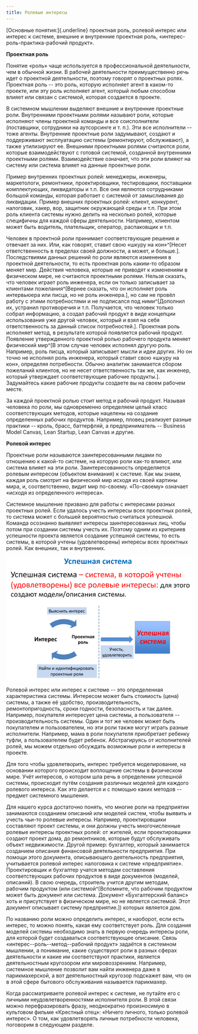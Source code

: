 ```yaml
---
title: Ролевые интересы
---
```


[Основные понятия:]{.underline} проектная роль, ролевой интерес или
интерес к системе, внешние и внутренние проектная роль,
«интерес-роль-практика-рабочий продукт».

**Проектная роль**

Понятие «роль» чаще используется в профессиональной деятельности, чем в
обычной жизни. В рабочей деятельности преимущественно речь идет о
проектной деятельности, поэтому говорят о проектных ролях. Проектная
роль -- это роль, которую исполняет агент в каком-то проекте, или эту
роль исполняет агент, который любым способом влияет или связан с
системой, которая создается в проекте.

В системном мышлении выделяют внешние и внутренние проектные роли.
Внутренними проектными ролями называют роли, которые исполняют члены
проектной команды и все соисполнители (поставщики, сотрудники на
аутсорсинге и т. п.). Эти все исполнители -- тоже агенты. Внутренние
проектные роли задумывают, создают и поддерживают эксплуатацию системы
(ремонтируют, обслуживают), а также утилизируют ее. Внешними проектными
ролями считаются роли, которые взаимодействуют с готовой системой,
созданной внутренними проектными ролями. Взаимодействие означает, что
эти роли влияют на систему или система влияет на данные проектные роли.

Пример внутренних проектных ролей: менеджеры, инженеры, маркетологи,
ремонтники, проектировщики, тестировщики, поставщики комплектующих,
ликвидаторы и т.п. Все они являются сотрудниками большой команды,
которая работает с системой от замысливания до ликвидации. Пример
внешних проектных ролей: клиент, конкурент, налоговик, хакер, вор,
защитник окружающей среды и т.п. При этом роль клиента системы нужно
делить на несколько ролей, которые специфичны для каждой сферы
деятельности. Например, клиентом может быть водитель, плательщик,
оператор, распаковщик и т.п.

Человек в проектной роли принимает соответствующие решения и отвечает за
них. Или, как говорят, ставит свою «шкуру на кон»^[Несет
ответственность в пределах своей должности, а может, и
больше.]. Последствиями данных решений по роли являются
изменения в проектной деятельности, то есть проектная роль каким-то
образом меняет мир. Действия человека, которые не приводят к изменениям
в физическом мире, не считаются проектными ролями. Нельзя сказать, что
человек играет роль инженера, если он только записывает за клиентами
пожелания^[Вернее сказать, что он исполняет роль
интервьюера или писца, но не роль инженера.], но сам не
провёл работу с этими потребностями и не подписался под
ними^[Дополнил их, устранил противоречия и т.п.
Получается, что человек только собрал информацию, а создал рабочий
продукт в виде концепции использования уже другой человек, который и
взял на себя ответственность за данный список
потребностей.]. Проектная роль исполняет метод, в
результате которой появляется рабочий продукт. Появление утвержденного
проектной ролью рабочего продукта меняет физический
мир^[В этом случае человек исполнял другую роль.
Например, роль писца, который записывает мысли и идеи других. Но он
точно не исполнял роль инженера, который ставит свою «шкуру на кон»,
определяя потребности. Обычно аналитик занимается сбором пожеланий
клиентов, но не несет ответственность так же, как инженер, который
утверждает соответствующие рабочие продукты.].
Задумайтесь какие рабочие продукты создаете вы на своем рабочем месте.

За каждой проектной ролью стоит метод и рабочий продукт. Называя
человека по роли, мы одновременно определяем целый класс соответствующих
методов, которые нацелены на создание определенных рабочих продуктов.
Например, пловец реализует разные практики -- кроль, брасс, баттерфляй,
а предприниматель -- Business Model Canvas, Lean Startup, Lean Canvas и
другие.

**Ролевой интерес**

Проектные роли называются заинтересованными лицами по отношению к
какой-то системе, на которую роли как-то влияют, или система влияет на
эти роли. Заинтересованность определяется ролевым интересом (объектом
внимания) к системе. Как мы знаем, каждая роль смотрит на физический мир
исходя из своей картины мира, и, соответственно, видит мир по-своему.
«По-своему» означает «исходя из определенного интереса».

Системное мышление призвано для работы с интересами разных проектных
ролей. Если удалось учесть интересы всех проектных ролей, то система
может с большей вероятностью считаться успешной. Команда осознанно
выявляет интересы заинтересованных лиц, чтобы потом при создании системы
учесть их. Поэтому одним из критериев успешности проекта является
создание успешной системы, то есть системы, в которой учтены
(удовлетворены) интересы всех проектных ролей. Как внешних, так и
внутренних.


![](02-role-interests-40.png)


Ролевой интерес или интерес к системе -- это определенная характеристика
системы. Интересом может быть стоимость (цена) системы, а также её
удобство, производительность, ремонтопригодность, сроки годности,
безопасность и так далее. Например, покупателя интересует цена системы,
а пользователя -- производительность системы. Один и тот же человек
может быть покупателем и пользователем, но эти роли также могут играть
разные исполнители. Например, мама в роли покупателя приобретает ребенку
туфли, а пользователем будет ребенок. Абстрагируясь от исполнителей
ролей, мы можем отдельно обсуждать возможные роли и интересы в проекте.

Для того чтобы удовлетворить, интерес требуется моделирование, на
основании которого происходит воплощение системы в физическом мире. Учёт
интересов, о котором шла речь в определении успешной системы, происходит
путём создания различных моделей для каждого ролевого интереса. Как это
делается и с помощью каких методов -- предмет системного мышления.

Для нашего курса достаточно понять, что многие роли на предприятии
занимаются созданием описаний или моделей систем, чтобы выявить и учесть
чьи-то ролевые интересы. Например, проектировщики составляют проект
системы, и они должны учесть многочисленные ролевые интересы проектных
ролей: от жителей, если проектировщики создают проект дома, до
ремонтников, которые будут обслуживать объект недвижимости. Другой
пример: бухгалтер, который занимается созданием описания финансовой
деятельности предприятия. При помощи этого документа, описывающего
деятельность предприятия, учитывается ролевой интерес налоговика к
системе «предприятие». Проектировщик и бухгалтер учатся методам
составления соответствующих рабочих продуктов в виде документов
(моделей, описаний). В свою очередь, строитель учится другим методам,
рабочим продуктом (или системой^[Вспомните, что рабочим
продуктом может быть документ или система. Документ «Бухгалтерский
баланс» хоть и присутствует в физическом мире, но не является системой.
Этот документ описывает систему предприятие.]) которых
является дом.

По названию роли можно определить интерес, и наоборот, если есть
интерес, то можно понять, какая ему соответствует роль. Для создания
моделей системы необходимо знать в первую очередь интересы роли, для
которой будет создаваться соответствующее описание. Связь
«интерес--роль--метод--рабочий продукт» задаётся в системном мышлении, а
понимание, какие существуют роли в разных сферах деятельности и какие им
соответствуют практики, является деятельностным кругозором или
мировоззрением. Например, системное мышление позволит вам найти инженера
даже в парикмахерской, а вот деятельностный кругозор подскажет вам, что
он в этой сфере бытового обслуживания называется парикмахер.

Когда рассматриваете ролевой интерес к системе, не путайте его с личными
неудовлетворенностями исполнителя роли. В этой связи можно
перефразировать фразу, неоднократно произносимую в культовом фильме
«Крестный отец»: «Ничего личного, только ролевой интерес». О том, как
удовлетворять личные потребности человека, поговорим в следующем
разделе.
